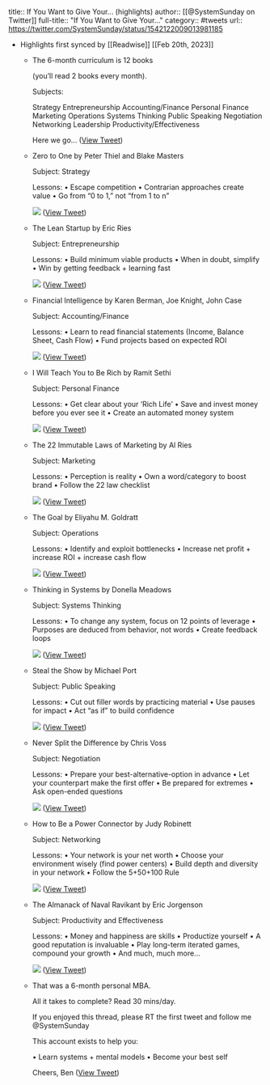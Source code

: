 title:: If You Want to Give Your... (highlights)
author:: [[@SystemSunday on Twitter]]
full-title:: "If You Want to Give Your..."
category:: #tweets
url:: https://twitter.com/SystemSunday/status/1542122009013981185

- Highlights first synced by [[Readwise]] [[Feb 20th, 2023]]
	- The 6-month curriculum is 12 books
	  
	  (you’ll read 2 books every month).
	  
	  Subjects:
	  
	  Strategy
	  Entrepreneurship
	  Accounting/Finance
	  Personal Finance
	  Marketing
	  Operations
	  Systems Thinking
	  Public Speaking
	  Negotiation
	  Networking
	  Leadership
	  Productivity/Effectiveness
	  
	  Here we go... ([View Tweet](https://twitter.com/SystemSunday/status/1542122012327518209))
	- Zero to One
	  by Peter Thiel and Blake Masters
	  
	  Subject: Strategy
	  
	  Lessons:
	  • Escape competition
	  • Contrarian approaches create value
	  • Go from “0 to 1,” not “from 1 to n” 
	  
	  ![](https://pbs.twimg.com/media/FWazsIvXoAU4HP6.jpg) ([View Tweet](https://twitter.com/SystemSunday/status/1542122013673897984))
	- The Lean Startup
	  by Eric Ries
	  
	  Subject: Entrepreneurship
	  
	  Lessons:
	  • Build minimum viable products
	  • When in doubt, simplify
	  • Win by getting feedback + learning fast 
	  
	  ![](https://pbs.twimg.com/media/FWaz5JqX0AICmcT.jpg) ([View Tweet](https://twitter.com/SystemSunday/status/1542122015276023808))
	- Financial Intelligence
	  by Karen Berman, Joe Knight, John Case
	  
	  Subject: Accounting/Finance
	  
	  Lessons:
	  • Learn to read financial statements 
	  (​​Income, Balance Sheet, Cash Flow)
	  • Fund projects based on expected ROI 
	  
	  ![](https://pbs.twimg.com/media/FWaz67FWYAAeHlE.jpg) ([View Tweet](https://twitter.com/SystemSunday/status/1542122017184518147))
	- I Will Teach You to Be Rich
	  by Ramit Sethi
	  
	  Subject: Personal Finance 
	  
	  Lessons:
	  • Get clear about your ‘Rich Life’
	  • Save and invest money before you ever see it
	  • Create an automated money system 
	  
	  ![](https://pbs.twimg.com/media/FWaz2SAWYAAv2PM.jpg) ([View Tweet](https://twitter.com/SystemSunday/status/1542122020661518339))
	- The 22 Immutable Laws of Marketing
	  by Al Ries
	  
	  Subject: Marketing
	  
	  Lessons:
	  • Perception is reality
	  • Own a word/category to boost brand
	  • Follow the 22 law checklist 
	  
	  ![](https://pbs.twimg.com/media/FWaz86-XgAAmyxe.jpg) ([View Tweet](https://twitter.com/SystemSunday/status/1542122023006212097))
	- The Goal
	  by Eliyahu M. Goldratt
	  
	  Subject: Operations
	  
	  Lessons:
	  • Identify and exploit bottlenecks 
	  • Increase net profit + increase ROI + increase cash flow 
	  
	  ![](https://pbs.twimg.com/media/FWaz-jVX0AMq1p_.jpg) ([View Tweet](https://twitter.com/SystemSunday/status/1542122024671256577))
	- Thinking in Systems
	  by Donella Meadows
	  
	  Subject: Systems Thinking
	  
	  Lessons:
	  • To change any system, focus on 12 points of leverage
	  • Purposes are deduced from behavior, not words
	  • Create feedback loops 
	  
	  ![](https://pbs.twimg.com/media/FWaz_zFWQAA04FD.jpg) ([View Tweet](https://twitter.com/SystemSunday/status/1542122027015872512))
	- Steal the Show
	  by Michael Port
	  
	  Subject: Public Speaking
	  
	  Lessons:
	  • Cut out filler words by practicing material
	  • Use pauses for impact
	  • Act “as if” to build confidence 
	  
	  ![](https://pbs.twimg.com/media/FWa0BVnXgAANThS.jpg) ([View Tweet](https://twitter.com/SystemSunday/status/1542122028974702592))
	- Never Split the Difference
	  by Chris Voss
	  
	  Subject: Negotiation
	  
	  Lessons:
	  • Prepare your best-alternative-option in advance
	  • Let your counterpart make the first offer
	  • Be prepared for extremes
	  • Ask open-ended questions 
	  
	  ![](https://pbs.twimg.com/media/FWa0CrzXkAE2YHf.jpg) ([View Tweet](https://twitter.com/SystemSunday/status/1542122030597869571))
	- How to Be a Power Connector
	  by Judy Robinett
	  
	  Subject: Networking
	  
	  Lessons:
	  • Your network is your net worth
	  • Choose your environment wisely (find power centers)
	  • Build depth and diversity in your network
	  • Follow the 5+50+100 Rule 
	  
	  ![](https://pbs.twimg.com/media/FWa0FTSWAAI__NS.jpg) ([View Tweet](https://twitter.com/SystemSunday/status/1542122032988553216))
	- The Almanack of Naval Ravikant
	  by Eric Jorgenson
	  
	  Subject: Productivity and Effectiveness
	  
	  Lessons:
	  • Money and happiness are skills
	  • Productize yourself
	  • A good reputation is invaluable
	  • Play long-term iterated games, compound your growth
	  • And much, much more... 
	  
	  ![](https://pbs.twimg.com/media/FWa0Hy1WYAMNSkm.jpg) ([View Tweet](https://twitter.com/SystemSunday/status/1542122035878436864))
	- That was a 6-month personal MBA.
	  
	  All it takes to complete? Read 30 mins/day.
	  
	  If you enjoyed this thread, please RT the first tweet and follow me @SystemSunday
	  
	  This account exists to help you:
	  
	  • Learn systems + mental models
	  • Become your best self
	  
	  Cheers,
	  Ben ([View Tweet](https://twitter.com/SystemSunday/status/1542122037342240771))